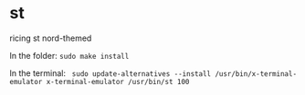 # st
ricing st nord-themed

In the folder:
`sudo make install`

In the terminal:
` sudo update-alternatives --install /usr/bin/x-terminal-emulator x-terminal-emulator /usr/bin/st 100`
